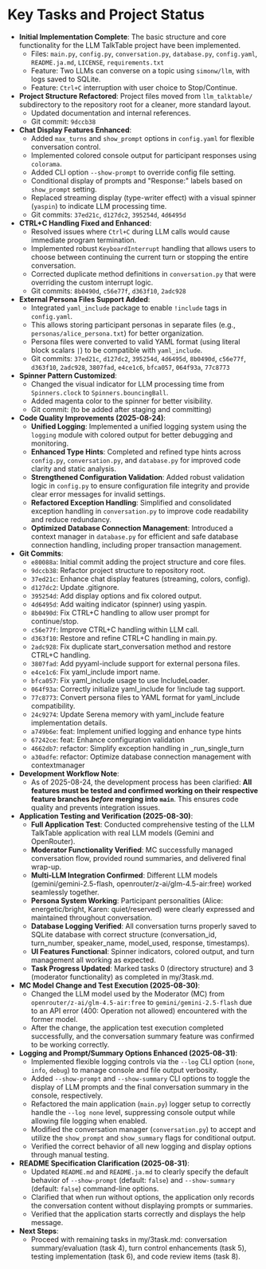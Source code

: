 # Key Tasks and Project Status

- **Initial Implementation Complete**: The basic structure and core functionality for the LLM TalkTable project have been implemented.
    - Files: `main.py`, `config.py`, `conversation.py`, `database.py`, `config.yaml`, `README.ja.md`, `LICENSE`, `requirements.txt`
    - Feature: Two LLMs can converse on a topic using `simonw/llm`, with logs saved to SQLite.
    - Feature: `Ctrl+C` interruption with user choice to Stop/Continue.
- **Project Structure Refactored**: Project files moved from `llm_talktable/` subdirectory to the repository root for a cleaner, more standard layout.
    - Updated documentation and internal references.
    - Git commit: `9dccb38`
- **Chat Display Features Enhanced**:
    - Added `max_turns` and `show_prompt` options in `config.yaml` for flexible conversation control.
    - Implemented colored console output for participant responses using `colorama`.
    - Added CLI option `--show-prompt` to override config file setting.
    - Conditional display of prompts and "Response:" labels based on `show_prompt` setting.
    - Replaced streaming display (type-writer effect) with a visual spinner (`yaspin`) to indicate LLM processing time.
    - Git commits: `37ed21c`, `d127dc2`, `395254d`, `4d6495d`
- **CTRL+C Handling Fixed and Enhanced**:
    - Resolved issues where `Ctrl+C` during LLM calls would cause immediate program termination.
    - Implemented robust `KeyboardInterrupt` handling that allows users to choose between continuing the current turn or stopping the entire conversation.
    - Corrected duplicate method definitions in `conversation.py` that were overriding the custom interrupt logic.
    - Git commits: `8b0490d`, `c56e77f`, `d363f10`, `2adc928`
- **External Persona Files Support Added**:
    - Integrated `yaml_include` package to enable `!include` tags in `config.yaml`.
    - This allows storing participant personas in separate files (e.g., `personas/alice_persona.txt`) for better organization.
    - Persona files were converted to valid YAML format (using literal block scalars `|`) to be compatible with `yaml_include`.
    - Git commits: `37ed21c`, `d127dc2`, `395254d`, `4d6495d`, `8b0490d`, `c56e77f`, `d363f10`, `2adc928`, `3807fad`, `e4ce1c6`, `bfca057`, `064f93a`, `77c8773`
- **Spinner Pattern Customized**:
    - Changed the visual indicator for LLM processing time from `Spinners.clock` to `Spinners.bouncingBall`.
    - Added magenta color to the spinner for better visibility.
    - Git commit: (to be added after staging and committing)
- **Code Quality Improvements (2025-08-24)**:
    - **Unified Logging**: Implemented a unified logging system using the `logging` module with colored output for better debugging and monitoring.
    - **Enhanced Type Hints**: Completed and refined type hints across `config.py`, `conversation.py`, and `database.py` for improved code clarity and static analysis.
    - **Strengthened Configuration Validation**: Added robust validation logic in `config.py` to ensure configuration file integrity and provide clear error messages for invalid settings.
    - **Refactored Exception Handling**: Simplified and consolidated exception handling in `conversation.py` to improve code readability and reduce redundancy.
    - **Optimized Database Connection Management**: Introduced a context manager in `database.py` for efficient and safe database connection handling, including proper transaction management.
- **Git Commits**:
    - `e80088a`: Initial commit adding the project structure and core files.
    - `9dccb38`: Refactor project structure to repository root.
    - `37ed21c`: Enhance chat display features (streaming, colors, config).
    - `d127dc2`: Update .gitignore.
    - `395254d`: Add display options and fix colored output.
    - `4d6495d`: Add waiting indicator (spinner) using yaspin.
    - `8b0490d`: Fix CTRL+C handling to allow user prompt for continue/stop.
    - `c56e77f`: Improve CTRL+C handling within LLM call.
    - `d363f10`: Restore and refine CTRL+C handling in main.py.
    - `2adc928`: Fix duplicate start_conversation method and restore CTRL+C handling.
    - `3807fad`: Add pyyaml-include support for external persona files.
    - `e4ce1c6`: Fix yaml_include import name.
    - `bfca057`: Fix yaml_include usage to use IncludeLoader.
    - `064f93a`: Correctly initialize yaml_include for !include tag support.
    - `77c8773`: Convert persona files to YAML format for yaml_include compatibility.
    - `24c9274`: Update Serena memory with yaml_include feature implementation details.
    - `a749b6e`: feat: Implement unified logging and enhance type hints
    - `67242ce`: feat: Enhance configuration validation
    - `4662db7`: refactor: Simplify exception handling in _run_single_turn
    - `a30adfe`: refactor: Optimize database connection management with contextmanager
- **Development Workflow Note**:
    - As of 2025-08-24, the development process has been clarified: **All features must be tested and confirmed working on their respective feature branches *before* merging into `main`**. This ensures code quality and prevents integration issues.
- **Application Testing and Verification (2025-08-30)**:
    - **Full Application Test**: Conducted comprehensive testing of the LLM TalkTable application with real LLM models (Gemini and OpenRouter).
    - **Moderator Functionality Verified**: MC successfully managed conversation flow, provided round summaries, and delivered final wrap-up.
    - **Multi-LLM Integration Confirmed**: Different LLM models (gemini/gemini-2.5-flash, openrouter/z-ai/glm-4.5-air:free) worked seamlessly together.
    - **Persona System Working**: Participant personalities (Alice: energetic/bright, Karen: quiet/reserved) were clearly expressed and maintained throughout conversation.
    - **Database Logging Verified**: All conversation turns properly saved to SQLite database with correct structure (conversation_id, turn_number, speaker_name, model_used, response, timestamps).
    - **UI Features Functional**: Spinner indicators, colored output, and turn management all working as expected.
    - **Task Progress Updated**: Marked tasks 0 (directory structure) and 3 (moderator functionality) as completed in my/3task.md.
- **MC Model Change and Test Execution (2025-08-30)**:
    - Changed the LLM model used by the Moderator (MC) from `openrouter/z-ai/glm-4.5-air:free` to `gemini/gemini-2.5-flash` due to an API error (400: Operation not allowed) encountered with the former model.
    - After the change, the application test execution completed successfully, and the conversation summary feature was confirmed to be working correctly.
- **Logging and Prompt/Summary Options Enhanced (2025-08-31)**:
    - Implemented flexible logging controls via the `--log` CLI option (`none`, `info`, `debug`) to manage console and file output verbosity.
    - Added `--show-prompt` and `--show-summary` CLI options to toggle the display of LLM prompts and the final conversation summary in the console, respectively.
    - Refactored the main application (`main.py`) logger setup to correctly handle the `--log none` level, suppressing console output while allowing file logging when enabled.
    - Modified the conversation manager (`conversation.py`) to accept and utilize the `show_prompt` and `show_summary` flags for conditional output.
    - Verified the correct behavior of all new logging and display options through manual testing.
- **README Specification Clarification (2025-08-31)**:
    - Updated `README.md` and `README.ja.md` to clearly specify the default behavior of `--show-prompt` (default: `false`) and `--show-summary` (default: `false`) command-line options.
    - Clarified that when run without options, the application only records the conversation content without displaying prompts or summaries.
    - Verified that the application starts correctly and displays the help message.
- **Next Steps**:
    - Proceed with remaining tasks in my/3task.md: conversation summary/evaluation (task 4), turn control enhancements (task 5), testing implementation (task 6), and code review items (task 8). 
